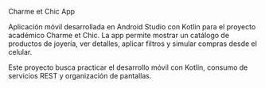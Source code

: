 Charme et Chic App

Aplicación móvil desarrollada en Android Studio con Kotlin para el proyecto académico Charme et Chic.
La app permite mostrar un catálogo de productos de joyería, ver detalles, aplicar filtros y simular compras desde el celular.

Este proyecto busca practicar el desarrollo móvil con Kotlin, consumo de servicios REST y organización de pantallas.
